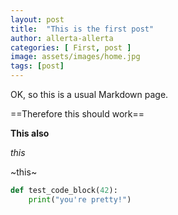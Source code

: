 ```yaml
---
layout: post
title:  "This is the first post"
author: allerta-allerta
categories: [ First, post ]
image: assets/images/home.jpg
tags: [post]
---
```


OK, so this is a usual Markdown page.

==Therefore this should work==

**This also**

*this*

~this~

```python
def test_code_block(42):
    print("you're pretty!")
```

